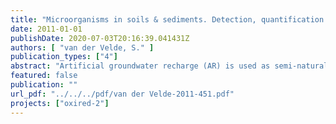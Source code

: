 ```yaml
---
title: "Microorganisms in soils & sediments. Detection, quantification and activity. Deliverable 2.2"
date: 2011-01-01
publishDate: 2020-07-03T20:16:39.041431Z
authors: [ "van der Velde, S." ]
publication_types: ["4"]
abstract: "Artificial groundwater recharge (AR) is used as semi-natural pre-treatment for drinking water production in Berlin and many other sites world-wide. Earlier research has focussed on the degradation of organic substances in these recharge systems (NASRI final reports 1 – 6), and has improved our knowledge of AR in the specific sites in Berlin. Nevertheless, a process understanding which might enable a transfer to other sites and boundary conditions is still lacking. Since biodegradation – which is assumed to be the main removal process of organic compounds – depends on the presence and activity of microorganisms, characterisation experiments with respect to biological activity will help to interpret results from soil column experiments simulating AR. In this stage of the OXIRED project, it will be of interest to link biological activity to degradation patterns in soil columns. Therefore, the following questions related to microorganisms could be necessary to answer: 1) How many are there? 2) How active are they? 3) Who is living there? A review of published literature yielded that in general, soils and sediments contain great numbers of microorganisms. Whereas in surface soils concentrations of culturable microorganisms can be found in the range of 108 per gram of dry soil, the number of culturable organisms in the subsurface are dependent on depth and are generally lower. In order to analyse them, adapted sampling methods and a sound sampling strategy are necessary for a reliable overview of microbial life. Another important aspect of microbial investigations is the detachment of organisms from biofilms for which enzymatic based methods have proven to be very useful. Different microbiological and biomolecular methods were described and assessed with respect to their suitability: 1) Cultivation: Since less than 1% of the microorganisms in natural environments can be cultured they will not be useful when one aims to get more insight into the microbial community. 2) Nucleic acid based techniques: Whereas DNA based primers can be used to detect specific species, general primers can be used to get a broad overview of the microbial life within a sample. Furthermore, active organisms can be detected by the use of RNA based primers. 3) Physiological technique: Microbial activity can be estimated indirectly based on AOC or BDOC measurements. To assess the micro-organisms present in soil columns and their activity the following methods are recommended: (i) Substrate degradation assessments by BDOC (or AOC) measurements (normally done in column studies) (ii) Direct counts (DAPI/ Acridine Orange) of direct extracted organisms and organisms present on buried slides. (iii) DGGE with universal primers (iv) qPCR (v) Direct counts with LIFE/DEAD staining and (vi) CTC redox dye o Clone libraries constructed from DGGE bands In addition to an extensive literature database of references for further details the results are summarized in a table with an overview of methods for detection, quantification and activity assessments of microbial communities in soils and sediments."
featured: false
publication: ""
url_pdf: "../../../pdf/van der Velde-2011-451.pdf"
projects: ["oxired-2"]
---
```


